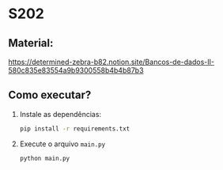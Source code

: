# S202

## Material:
https://determined-zebra-b82.notion.site/Bancos-de-dados-II-580c835e83554a9b9300558b4b4b87b3


## Como executar?
1. Instale as dependências:
    ```sh
    pip install -r requirements.txt
    ```
2. Execute o arquivo `main.py`
    ```sh
    python main.py
    ```
